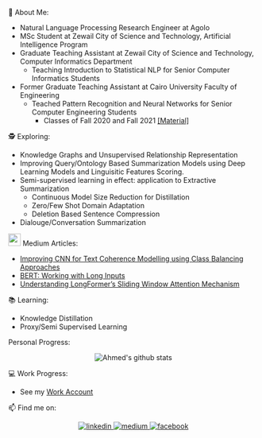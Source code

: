 :name_badge: About Me:
* Natural Language Processing Research Engineer at Agolo 
* MSc Student at Zewail City of Science and Technology, Artificial Intelligence Program
* Graduate Teaching Assistant at Zewail City of Science and Technology, Computer Informatics Department
  - Teaching Introduction to Statistical NLP for Senior Computer Informatics Students  
* Former Graduate Teaching Assistant at Cairo University Faculty of Engineering
  - Teached Pattern Recognition and Neural Networks for Senior Computer Engineering Students
    - Classes of Fall 2020 and Fall 2021 [[Material]](https://github.com/AhmedSalemElhady/CMPN450-Pattern-Recognition-And-Neural-Networks)  
<!-- * Msc Student at Cairo University Faculty of Engineering -->

🕵️ Exploring: 
- Knowledge Graphs and Unsupervised Relationship Representation  
- Improving Query/Ontology Based Summarization Models using Deep Learning Models and Linguisitic Features Scoring.
- Semi-supervised learning in effect: application to Extractive Summarization
  - Continuous Model Size Reduction for Distillation
  - Zero/Few Shot Domain Adaptation
  - Deletion Based Sentence Compression
- Dialouge/Conversation Summarization

<img src="/medium.png" alt="medium" title="Medium" width="25" height="25" /> Medium Articles:
 - [Improving CNN for Text Coherence Modelling using Class Balancing Approaches](https://towardsdatascience.com/improving-convolutional-neural-networks-for-text-coherence-modelling-using-class-balancing-dc9083dd8987?_nonce=zraw70sv)
- [BERT: Working with Long Inputs](https://blog.agolo.com/bert-working-with-long-inputs-866479b9ac7e)
- [Understanding LongFormer’s Sliding Window Attention Mechanism](https://blog.agolo.com/understanding-longformers-sliding-window-attention-mechanism-f5d61048a907)

:books: Learning: 
- Knowledge Distillation
- Proxy/Semi Supervised Learning



Personal Progress:
<div align="center"> 
 
![Ahmed's github stats](https://github-readme-stats.vercel.app/api?username=AhmedSalemElhady&hide=contribs,issues,stars&show_icons=true&theme=radical?count_private=true)

</div>

:computer: Work Progress:
- See my [Work Account](https://github.com/AgoloAhmedSalem)

📫  Find me on:

<div align="center"> 
<a href="https://www.linkedin.com/in/aselhady/" target="_blank">
<img src=https://img.shields.io/badge/linkedin-%231E77B5.svg?&style=for-the-badge&logo=linkedin&logoColor=white alt=linkedin style="margin-bottom: 5px;" />
</a>
<a href="https://ahelhady.medium.com/" target="_blank">
<img src=https://img.shields.io/badge/medium-%23292929.svg?&style=for-the-badge&logo=medium&logoColor=white alt=medium style="margin-bottom: 5px;" />
</a>
<a href="https://www.facebook.com/ahmed.salemelhady" target="_blank">
<img src=https://img.shields.io/badge/facebook-%232E87FB.svg?&style=for-the-badge&logo=facebook&logoColor=white alt=facebook style="margin-bottom: 5px;" />
</a>  
</div>  

[Mail]: https://img.shields.io/badge/GMail-G--Mail-red "GMail account"
[Facebook]: https://img.shields.io/badge/facebook-%232E87FB.svg?&style=for-the-badge&logo=facebook&logoColor=white "FB account"
[LinkedIn]: https://img.shields.io/badge/linkedin-%231E77B5.svg?&style=for-the-badge&logo=linkedin&logoColor=white "LinkedIn account"
[Medium]: https://img.shields.io/badge/medium-%23292929.svg?&style=for-the-badge&logo=medium&logoColor=white "Medium Blog"

<!--
**AhmedSalemElhady/AhmedSalemElhady** is a ✨ _special_ ✨ repository because its `README.md` (this file) appears on your GitHub profile.

Here are some ideas to get you started:

- 🔭 I’m currently working on ...
- 🌱 I’m currently learning ...
- 👯 I’m looking to collaborate on ...
- 🤔 I’m looking for help with ...
- 💬 Ask me about ...
- 📫 How to reach me: ...
- 😄 Pronouns: ...
- ⚡ Fun fact: ...
-->
